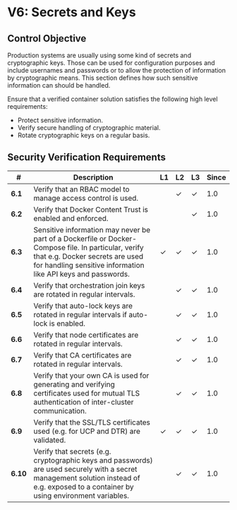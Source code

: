 # V6: Secrets and Keys

## Control Objective

Production systems are usually using some kind of secrets and cryptographic keys. Those can be used for configuration purposes and include usernames and passwords or to allow the protection of information by cryptographic means. This section defines how such sensitive information can should be handled.

Ensure that a verified container solution satisfies the following high level requirements:

* Protect sensitive information.
* Verify secure handling of cryptographic material.
* Rotate cryptographic keys on a regular basis.

## Security Verification Requirements

| # | Description | L1 | L2 | L3 | Since |
| --- | --- | --- | --- | -- | -- |
| **6.1** | Verify that an RBAC model to manage access control is used. |  | ✓ | ✓ | 1.0 |
| **6.2** | Verify that Docker Content Trust is enabled and enforced. |  |  | ✓ | 1.0 |
| **6.3** | Sensitive information may never be part of a Dockerfile or Docker-Compose file. In particular, verify that e.g. Docker secrets are used for handling sensitive information like API keys and passwords.  | ✓ | ✓ | ✓ | 1.0 |
| **6.4** | Verify that orchestration join keys are rotated in regular intervals. |  | ✓ | ✓ | 1.0 |
| **6.5** | Verify that auto-lock keys are rotated in regular intervals if auto-lock is enabled. |  | ✓ | ✓ | 1.0 |
| **6.6** | Verify that node certificates are rotated in regular intervals. |  | ✓ | ✓ | 1.0 |
| **6.7** | Verify that CA certificates are rotated in regular intervals. |  | ✓ | ✓ | 1.0 |
| **6.8** | Verify that your own CA is used for generating and verifying certificates used for mutual TLS authentication of inter-cluster communication. |  | ✓ | ✓ | 1.0 |
| **6.9** | Verify that the SSL/TLS certificates used (e.g. for UCP and DTR) are validated. | ✓ | ✓ | ✓ | 1.0 |
| **6.10** | Verify that secrets (e.g. cryptographic keys and passwords) are used securely with a secret management solution instead of e.g. exposed to a container by using environment variables. |  | ✓ | ✓ | 1.0 |
